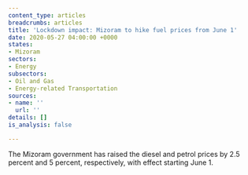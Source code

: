 ```yaml
---
content_type: articles
breadcrumbs: articles
title: 'Lockdown impact: Mizoram to hike fuel prices from June 1'
date: 2020-05-27 04:00:00 +0000
states:
- Mizoram
sectors:
- Energy
subsectors:
- Oil and Gas
- Energy-related Transportation
sources:
- name: ''
  url: ''
details: []
is_analysis: false

---
```

The Mizoram government has raised the diesel and petrol prices by 2.5 percent and 5 percent, respectively, with effect starting June 1.